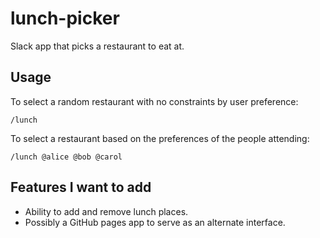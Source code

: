 # lunch-picker

Slack app that picks a restaurant to eat at.

## Usage

To select a random restaurant with no constraints by user preference:

```
/lunch
```

To select a restaurant based on the preferences of the people attending:

```
/lunch @alice @bob @carol
```

## Features I want to add

* Ability to add and remove lunch places.
* Possibly a GitHub pages app to serve as an alternate interface.
